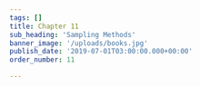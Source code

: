 ```yaml
---
tags: []
title: Chapter 11
sub_heading: 'Sampling Methods'
banner_image: '/uploads/books.jpg'
publish_date: '2019-07-01T03:00:00.000+00:00'
order_number: 11

---
```

